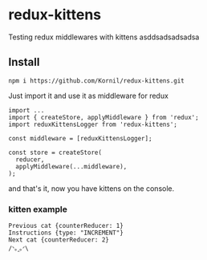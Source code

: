 # redux-kittens
Testing redux middlewares with kittens asddsadsadsadsa

## Install

`npm i https://github.com/Kornil/redux-kittens.git`

Just import it and use it as middleware for redux

```
import ...
import { createStore, applyMiddleware } from 'redux';
import reduxKittensLogger from 'redux-kittens';

const middleware = [reduxKittensLogger];

const store = createStore(
  reducer,
  applyMiddleware(...middleware),
);
```

and that's it, now you have kittens on the console.


### kitten example

```
Previous cat {counterReducer: 1}
Instructions {type: "INCREMENT"}
Next cat {counterReducer: 2}
/ᐠ｡ꞈ｡ᐟ\
```
